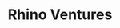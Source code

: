---
layout: firm_page
title: "Rhino Ventures"
id: "rhinovc.com"
permalink: "/rhinoventuresrhinovc.com/"
website: "https://www.rhinovc.com"
offices: "Vancouver (Canada)"
investment_stages: "Pre-Seed, Seed, Series A"
portfolio_companies: "Article, Aspect Biosystems, Beanworks, Contact, Curatio, Edvisor, Elective, Fatigue Science, FISPAN, Grow, Klue, MARZ, MyFO, NetNow, Ontopical, Peerboard, Pluto, Pressboard, Showbie, Side Door, Sokanu, Super Advisor, Thinkcx, Thinkific, Twig Fertility"
portfolio_link: "https://www.rhinovc.com/companies"
investment_markets: "Consumer Internet, E-commerce, eSports, Wearables, FinTech, B2B/Enterprise, Software/SaaS, MarTech, BioTech"
founded_year: "2015"
description: "Rhino Ventures is an early-stage venture capital fund based in Vancouver, Canada. They partner with entrepreneurs across Canada and globally, focusing on revenue-generating businesses with durable competitive advantages. Their investment is a partnership, working alongside founders to add tangible value."
linkedin: "https://ca.linkedin.com/company/rhinovc"
twitter: "https://twitter.com/rhino_vc"
instagram: ""
team_page: "https://www.rhinovc.com/team"
investor_type: "Venture Capital"
crunchbase: "https://www.crunchbase.com/organization/vancouverfounderfund"
pitchbook: "https://pitchbook.com/profiles/investor/118853-56"

# SEO Optimization
meta_title: "Rhino Ventures - VC Firm - projectstartups.com"
meta_description: "Rhino Ventures, Rhino Ventures is an early-stage venture capital fund based in Vancouver, Canada. They partner with entrepreneurs across Canada and globally, focusing..."
meta_keywords: "Rhino Ventures, Consumer Internet, E-commerce, eSports, Wearables, FinTech, B2B/Enterprise, Software/SaaS, MarTech, BioTech, VC firm, venture capital, startup investor, projectstartups.com"
canonical_url: "https://vc.projectstartups.com/rhinoventuresrhinovc.com/"
---